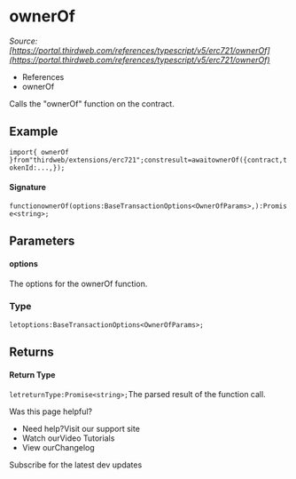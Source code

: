 # ownerOf

*Source: [https://portal.thirdweb.com/references/typescript/v5/erc721/ownerOf](https://portal.thirdweb.com/references/typescript/v5/erc721/ownerOf)*

* References
* ownerOf

Calls the "ownerOf" function on the contract.

## Example

`import{ ownerOf }from"thirdweb/extensions/erc721";constresult=awaitownerOf({contract,tokenId:...,});`
#### Signature

`functionownerOf(options:BaseTransactionOptions<OwnerOfParams>,):Promise<string>;`
## Parameters

#### options

The options for the ownerOf function.

### Type

`letoptions:BaseTransactionOptions<OwnerOfParams>;`
## Returns

#### Return Type

`letreturnType:Promise<string>;`The parsed result of the function call.

Was this page helpful?

* Need help?Visit our support site
* Watch ourVideo Tutorials
* View ourChangelog

Subscribe for the latest dev updates

